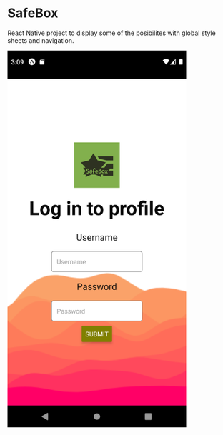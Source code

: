 # SafeBox
React Native project to display some of the posibilites with global style sheets and navigation. 


<img src="https://raw.githubusercontent.com/Jaxhon/SafeBox/main/images/Screenshot001.png" width="400">

